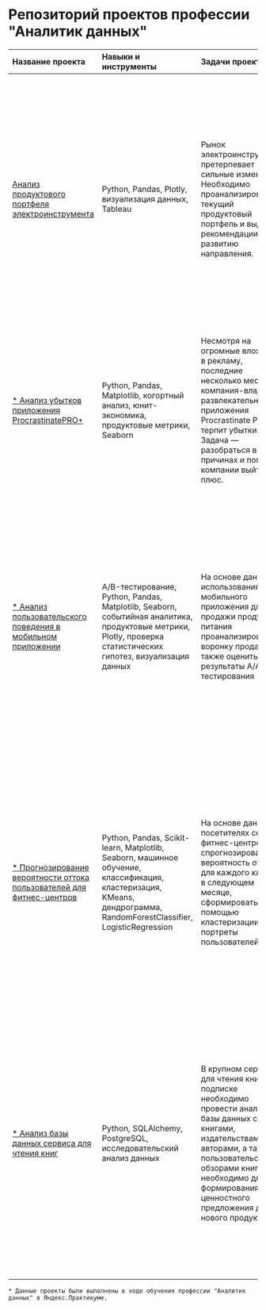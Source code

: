 # Репозиторий проектов профессии "Аналитик данных"

| Название проекта | Навыки и инструменты | Задачи проекта | Описание проекта |
| :---------- | :---------- |  :------------------- | :------------------- |
| [Анализ продуктового портфеля электроинструмента](tool_product_matrix) | Python, Pandas, Plotly, визуализация данных, Tableau | Рынок электроинструмента претерпевает сильные изменения. Необходимо проанализировать текущий продуктовый портфель и выдать рекомендации по развитию направления. | Сопоставил ABC-анализ и рентабельность изделий. Вывел новую метрику - "ценность" - как произведение спроса на рентабельность. Определил наиболее прибыльные изделия и убыточные группы изделий. Необходимо повышать цену на изделия с отрицательной ценностью, чтобы снизить спрос, повысить рентабельность и вывести изделие в безубыточность. |
| [* Анализ убытков приложения ProcrastinatePRO+](app_unit_economics) | Python, Pandas, Matplotlib, когортный анализ, юнит-экономика, продуктовые метрики, Seaborn | Несмотря на огромные вложения в рекламу, последние несколько месяцев компания-владелец развлекательного приложения Procrastinate Pro+ терпит убытки. Задача — разобраться в причинах и помочь компании выйти в плюс. | Провёл анализ данных от ProcrastinatePRO+. Рассчитал различные метрики, использован когортный анализ: LTV, CAC, Retention rate. Сделал выводы по полученным данным. Выдал рекомендации по оптимальным каналам и регионам. | 
| [* Анализ пользовательского поведения в мобильном приложении](ab_test) | A/B-тестирование, Python, Pandas, Matplotlib, Seaborn, событийная аналитика, продуктовые метрики, Plotly, проверка статистических гипотез, визуализация данных | На основе данных использования мобильного приложения для продажи продуктов питания проанализировать воронку продаж, а также оценить результаты A/A/B-тестирования  | Изучил принципы событийной аналитики: построил воронку продаж, исследовал путь пользователей до покупки. Проанализировал результаты A/B-теста введения новых шрифтов. Сравнил 2 контрольных группы между собой, убедился в правильном разделении трафика, а затем сравнил с тестовой группой. Новый шрифт значительно не повлияет на поведение пользователей. | 
| [* Прогнозирование вероятности оттока пользователей для фитнес-центров](ml_fitness) | Python, Pandas, Scikit-learn, Matplotlib, Seaborn, машинное обучение, классификация, кластеризация, KMeans, дендрограмма, RandomForestClassifier, LogisticRegression | На основе данных о посетителях сети фитнес-центров спрогнозировать вероятность оттока для каждого клиента в следующем месяце, сформировать с помощью кластеризации портреты пользователей | Использовал в проекте машинное обучение. Спрогнозировал вероятность оттока (на уровне следующего месяца) для каждого клиента; сформировал типичные портреты пользователей: выделил наиболее яркие группы, охарактеризованы их основные свойства; проанализировал основные признаки, наиболее сильно влияющие на отток. |
| [* Анализ базы данных сервиса для чтения книг](books_sql) | Python, SQLAlchemy, PostgreSQL, исследовательский анализ данных | В крупном сервисе для чтения книг по подписке необходимо провести анализ базы данных с книгами, издательствами, авторами, а также пользовательскими обзорами книг. Это необходимо для формирования ценностного предложения для нового продукта. | Установил наиболее перспектиного партнёра - самое активное издательство. Определили самые популярные книги самых популярных авторов, которые составят костяк подписок. Установил наиболее высоко оцениваемый жанр. Провёл оценку оценок пользователей и определил, каких из них можно считать активными и предложил варианты их поощрения. |


`* Данные проекты были выполнены в ходе обучения профессии "Аналитик данных" в Яндекс.Практикуме.`  
